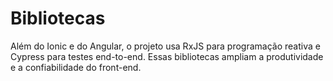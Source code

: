 # Bibliotecas

Além do Ionic e do Angular, o projeto usa RxJS para programação reativa e Cypress para testes end-to-end. Essas bibliotecas ampliam a produtividade e a confiabilidade do front-end.
